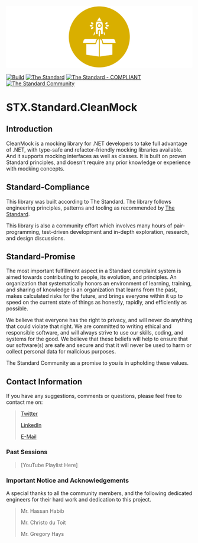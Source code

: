 ![STX.EFxceptions.Core](https://raw.githubusercontent.com/The-Standard-Organization/STX.Standard.CleanMock/main/Resources/Images/cleanmock_git_logo.png)

[![Build](https://github.com/The-Standard-Organization/STX.Standard.CleanMock/actions/workflows/build.yml/badge.svg)](https://github.com/The-Standard-Organization/STX.Standard.CleanMock/actions/workflows/build.yml)
[![The Standard](https://img.shields.io/github/v/release/hassanhabib/The-Standard?filter=v2.10.3&style=default&label=Standard%20Version&color=2ea44f)](https://github.com/hassanhabib/The-Standard)
[![The Standard - COMPLIANT](https://img.shields.io/badge/The_Standard-COMPLIANT-2ea44f)](https://github.com/hassanhabib/The-Standard)
[![The Standard Community](https://img.shields.io/discord/934130100008538142?color=%237289da&label=The%20Standard%20Community&logo=Discord)](https://discord.gg/vdPZ7hS52X)

# STX.Standard.CleanMock

## Introduction

CleanMock is a mocking library for .NET developers to take full advantage of .NET, with type-safe and refactor-friendly mocking libraries available. And it supports mocking interfaces as well as classes. It is built on proven Standard principles, and doesn't require any prior knowledge or experience with mocking concepts.

## Standard-Compliance
This library was built according to The Standard. The library follows engineering principles, patterns and tooling as recommended by [The Standard](https://github.com/hassanhabib/The-Standard).

This library is also a community effort which involves many hours of pair-programming, test-driven development and in-depth exploration, research, and design discussions.

## Standard-Promise
The most important fulfillment aspect in a Standard complaint system is aimed towards contributing to people, its evolution, and principles.
An organization that systematically honors an environment of learning, training, and sharing of knowledge is an organization that learns from the past, makes calculated risks for the future, 
and brings everyone within it up to speed on the current state of things as honestly, rapidly, and efficiently as possible. 
 
We believe that everyone has the right to privacy, and will never do anything that could violate that right.
We are committed to writing ethical and responsible software, and will always strive to use our skills, coding, and systems for the good.
We believe that these beliefs will help to ensure that our software(s) are safe and secure and that it will never be used to harm or collect personal data for malicious purposes.
 
The Standard Community as a promise to you is in upholding these values.

## Contact Information

If you have any suggestions, comments or questions, please feel free to contact me on:

>[Twitter](https://twitter.com/hassanrezkhabib)
>
>[LinkedIn](https://www.linkedin.com/in/hassanrezkhabib/)
>
>[E-Mail](mailto:hassanhabib@live.com)

### Past Sessions

>[YouTube Playlist Here]


### Important Notice and Acknowledgements
A special thanks to all the community members, and the following dedicated engineers for their hard work and dedication to this project.
>Mr. Hassan Habib
>
>Mr. Christo du Toit
>
>Mr. Gregory Hays
